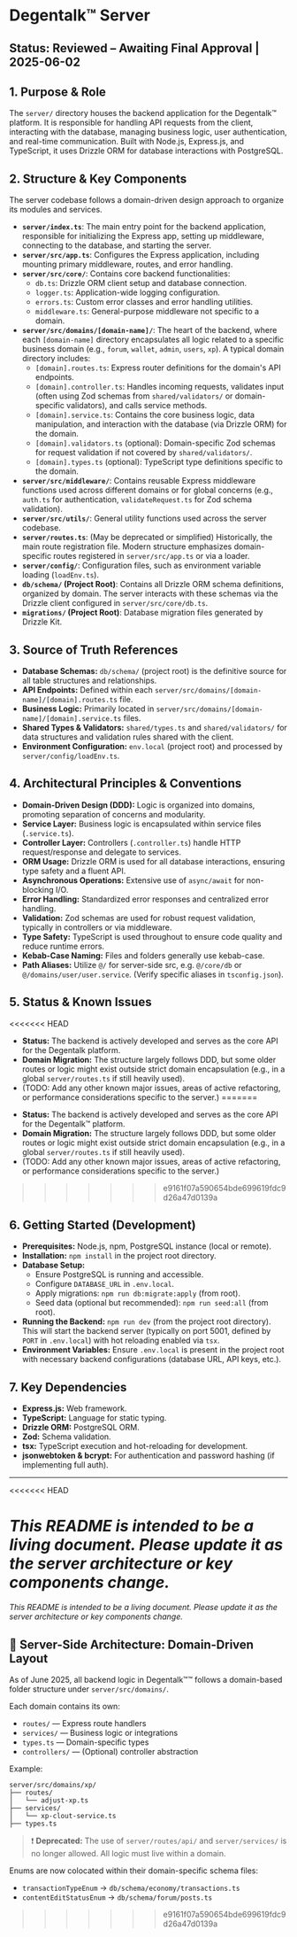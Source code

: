 # Degentalk™ Server

## Status: Reviewed – Awaiting Final Approval | 2025-06-02

## 1. Purpose & Role

The `server/` directory houses the backend application for the Degentalk™ platform. It is responsible for handling API requests from the client, interacting with the database, managing business logic, user authentication, and real-time communication. Built with Node.js, Express.js, and TypeScript, it uses Drizzle ORM for database interactions with PostgreSQL.

## 2. Structure & Key Components

The server codebase follows a domain-driven design approach to organize its modules and services.

- **`server/index.ts`**: The main entry point for the backend application, responsible for initializing the Express app, setting up middleware, connecting to the database, and starting the server.
- **`server/src/app.ts`**: Configures the Express application, including mounting primary middleware, routes, and error handling.
- **`server/src/core/`**: Contains core backend functionalities:
  - `db.ts`: Drizzle ORM client setup and database connection.
  - `logger.ts`: Application-wide logging configuration.
  - `errors.ts`: Custom error classes and error handling utilities.
  - `middleware.ts`: General-purpose middleware not specific to a domain.
- **`server/src/domains/[domain-name]/`**: The heart of the backend, where each `[domain-name]` directory encapsulates all logic related to a specific business domain (e.g., `forum`, `wallet`, `admin`, `users`, `xp`). A typical domain directory includes:
  - `[domain].routes.ts`: Express router definitions for the domain's API endpoints.
  - `[domain].controller.ts`: Handles incoming requests, validates input (often using Zod schemas from `shared/validators/` or domain-specific validators), and calls service methods.
  - `[domain].service.ts`: Contains the core business logic, data manipulation, and interaction with the database (via Drizzle ORM) for the domain.
  - `[domain].validators.ts` (optional): Domain-specific Zod schemas for request validation if not covered by `shared/validators/`.
  - `[domain].types.ts` (optional): TypeScript type definitions specific to the domain.
- **`server/src/middleware/`**: Contains reusable Express middleware functions used across different domains or for global concerns (e.g., `auth.ts` for authentication, `validateRequest.ts` for Zod schema validation).
- **`server/src/utils/`**: General utility functions used across the server codebase.
- **`server/routes.ts`**: (May be deprecated or simplified) Historically, the main route registration file. Modern structure emphasizes domain-specific routes registered in `server/src/app.ts` or via a loader.
- **`server/config/`**: Configuration files, such as environment variable loading (`loadEnv.ts`).
- **`db/schema/` (Project Root)**: Contains all Drizzle ORM schema definitions, organized by domain. The server interacts with these schemas via the Drizzle client configured in `server/src/core/db.ts`.
- **`migrations/` (Project Root)**: Database migration files generated by Drizzle Kit.

## 3. Source of Truth References

- **Database Schemas:** `db/schema/` (project root) is the definitive source for all table structures and relationships.
- **API Endpoints:** Defined within each `server/src/domains/[domain-name]/[domain].routes.ts` file.
- **Business Logic:** Primarily located in `server/src/domains/[domain-name]/[domain].service.ts` files.
- **Shared Types & Validators:** `shared/types.ts` and `shared/validators/` for data structures and validation rules shared with the client.
- **Environment Configuration:** `env.local` (project root) and processed by `server/config/loadEnv.ts`.

## 4. Architectural Principles & Conventions

- **Domain-Driven Design (DDD):** Logic is organized into domains, promoting separation of concerns and modularity.
- **Service Layer:** Business logic is encapsulated within service files (`.service.ts`).
- **Controller Layer:** Controllers (`.controller.ts`) handle HTTP request/response and delegate to services.
- **ORM Usage:** Drizzle ORM is used for all database interactions, ensuring type safety and a fluent API.
- **Asynchronous Operations:** Extensive use of `async/await` for non-blocking I/O.
- **Error Handling:** Standardized error responses and centralized error handling.
- **Validation:** Zod schemas are used for robust request validation, typically in controllers or via middleware.
- **Type Safety:** TypeScript is used throughout to ensure code quality and reduce runtime errors.
- **Kebab-Case Naming:** Files and folders generally use kebab-case.
- **Path Aliases:** Utilize `@/` for server-side src, e.g. `@/core/db` or `@/domains/user/user.service`. (Verify specific aliases in `tsconfig.json`).

## 5. Status & Known Issues

<<<<<<< HEAD
- **Status:** The backend is actively developed and serves as the core API for the Degentalk platform.
- **Domain Migration:** The structure largely follows DDD, but some older routes or logic might exist outside strict domain encapsulation (e.g., in a global `server/routes.ts` if still heavily used).
- (TODO: Add any other known major issues, areas of active refactoring, or performance considerations specific to the server.)
=======
*   **Status:** The backend is actively developed and serves as the core API for the Degentalk™ platform.
*   **Domain Migration:** The structure largely follows DDD, but some older routes or logic might exist outside strict domain encapsulation (e.g., in a global `server/routes.ts` if still heavily used).
*   (TODO: Add any other known major issues, areas of active refactoring, or performance considerations specific to the server.)
>>>>>>> e9161f07a590654bde699619fdc9d26a47d0139a

## 6. Getting Started (Development)

- **Prerequisites:** Node.js, npm, PostgreSQL instance (local or remote).
- **Installation:** `npm install` in the project root directory.
- **Database Setup:**
  - Ensure PostgreSQL is running and accessible.
  - Configure `DATABASE_URL` in `.env.local`.
  - Apply migrations: `npm run db:migrate:apply` (from root).
  - Seed data (optional but recommended): `npm run seed:all` (from root).
- **Running the Backend:** `npm run dev` (from the project root directory). This will start the backend server (typically on port 5001, defined by `PORT` in `.env.local`) with hot reloading enabled via `tsx`.
- **Environment Variables:** Ensure `.env.local` is present in the project root with necessary backend configurations (database URL, API keys, etc.).

## 7. Key Dependencies

- **Express.js:** Web framework.
- **TypeScript:** Language for static typing.
- **Drizzle ORM:** PostgreSQL ORM.
- **Zod:** Schema validation.
- **tsx:** TypeScript execution and hot-reloading for development.
- **jsonwebtoken & bcrypt:** For authentication and password hashing (if implementing full auth).

---
<<<<<<< HEAD

_This README is intended to be a living document. Please update it as the server architecture or key components change._
=======
*This README is intended to be a living document. Please update it as the server architecture or key components change.*

## 🧩 Server-Side Architecture: Domain-Driven Layout

As of June 2025, all backend logic in Degentalk™™ follows a domain-based folder structure under `server/src/domains/`.

Each domain contains its own:
- `routes/` — Express route handlers
- `services/` — Business logic or integrations
- `types.ts` — Domain-specific types
- `controllers/` — (Optional) controller abstraction

Example:

```
server/src/domains/xp/
├── routes/
│   └── adjust-xp.ts
├── services/
│   └── xp-clout-service.ts
├── types.ts
```

> ❗ **Deprecated:** The use of `server/routes/api/` and `server/services/` is no longer allowed. All logic must live within a domain.

Enums are now colocated within their domain-specific schema files:
- `transactionTypeEnum` → `db/schema/economy/transactions.ts`
- `contentEditStatusEnum` → `db/schema/forum/posts.ts`
>>>>>>> e9161f07a590654bde699619fdc9d26a47d0139a
